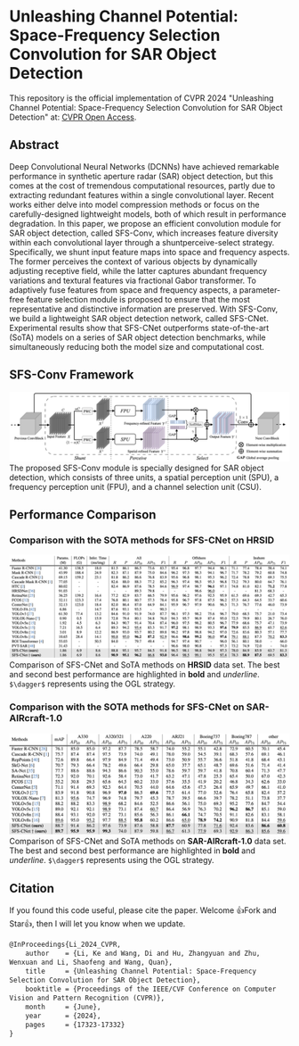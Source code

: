 # Unleashing Channel Potential: Space-Frequency Selection Convolution for SAR Object Detection
This repository is the official implementation of CVPR 2024 "Unleashing Channel Potential: Space-Frequency Selection Convolution for SAR Object Detection" at: [CVPR Open Access]([https://drive.google.com/drive/folders/1e_wOtkruWAB2JXR7aqaMZMrM75IkjqCA?usp=drive_link](https://openaccess.thecvf.com/content/CVPR2024/html/Li_Unleashing_Channel_Potential_Space-Frequency_Selection_Convolution_for_SAR_Object_Detection_CVPR_2024_paper.html)). 

## Abstract
Deep Convolutional Neural Networks (DCNNs) have achieved remarkable performance in synthetic aperture radar (SAR) object detection, but this comes at the cost of tremendous computational resources, partly due to extracting redundant features within a single convolutional layer. Recent works either delve into model compression methods or focus on the carefully-designed lightweight models, both of which result in performance degradation. In this paper, we propose an efficient convolution module for SAR object detection, called SFS-Conv, which increases feature diversity within each convolutional layer through a shuntperceive-select strategy. Specifically, we shunt input feature maps into space and frequency aspects. The former perceives the context of various objects by dynamically adjusting receptive field, while the latter captures abundant frequency variations and textural features via fractional Gabor transformer. To adaptively fuse features from space and frequency aspects, a parameter-free feature selection module is proposed to ensure that the most representative and distinctive information are preserved. With SFS-Conv, we build a lightweight SAR object detection network, called SFS-CNet. Experimental results show that SFS-CNet outperforms state-of-the-art (SoTA) models on a series of SAR object detection benchmarks, while simultaneously reducing both the model size and computational cost.

## SFS-Conv Framework
![SFS-Conv](https://github.com/like413/SFS-Conv/blob/main/fig/SFS-Conv.png)
The proposed SFS-Conv module is specially designed for SAR object detection, which consists of three units, a spatial perception unit (SPU), a frequency perception unit (FPU), and a channel selection unit (CSU).

## Performance Comparison
### Comparison with the SOTA methods for SFS-CNet on HRSID
![HRSID](https://github.com/like413/SFS-Conv/blob/main/fig/HRSID.png)
Comparison of SFS-CNet and SoTA methods on **HRSID** data set. The best and second best performance are highlighted in **bold** and _underline_. `$\dagger$` represents using the OGL strategy.

### Comparison with the SOTA methods for SFS-CNet on SAR-AIRcraft-1.0
![SAR-AIRcraft-1.0](https://github.com/like413/SFS-Conv/blob/main/fig/SAR-AIRcraft-1.0.png)
Comparison of SFS-CNet and SoTA methods on **SAR-AIRcraft-1.0** data set. The best and second best performance are highlighted in **bold** and _underline_. `$\dagger$` represents using the OGL strategy.

## Citation
If you found this code useful, please cite the paper. Welcome 👍Fork and Star👍, then I will let you know when we update.

```
@InProceedings{Li_2024_CVPR,
    author    = {Li, Ke and Wang, Di and Hu, Zhangyuan and Zhu, Wenxuan and Li, Shaofeng and Wang, Quan},
    title     = {Unleashing Channel Potential: Space-Frequency Selection Convolution for SAR Object Detection},
    booktitle = {Proceedings of the IEEE/CVF Conference on Computer Vision and Pattern Recognition (CVPR)},
    month     = {June},
    year      = {2024},
    pages     = {17323-17332}
}
```
